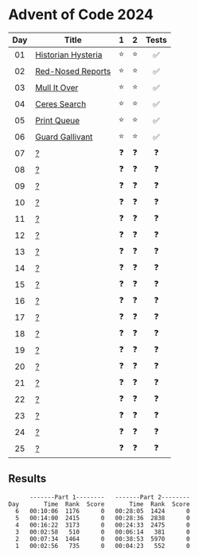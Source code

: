 # Advent of Code 2024

| Day | Title                                                     |     1      |     2      |       Tests        |
| :-: | --------------------------------------------------------- | :--------: | :--------: | :----------------: |
| 01  | [Historian Hysteria](https://adventofcode.com/2024/day/1) |   :star:   |   :star:   | :white_check_mark: |
| 02  | [Red-Nosed Reports](https://adventofcode.com/2024/day/2)  |   :star:   |   :star:   | :white_check_mark: |
| 03  | [Mull It Over](https://adventofcode.com/2024/day/3)       |   :star:   |   :star:   | :white_check_mark: |
| 04  | [Ceres Search](https://adventofcode.com/2024/day/4)       |   :star:   |   :star:   | :white_check_mark: |
| 05  | [Print Queue](https://adventofcode.com/2024/day/5)        |   :star:   |   :star:   | :white_check_mark: |
| 06  | [Guard Gallivant](https://adventofcode.com/2024/day/6)    |   :star:   |   :star:   | :white_check_mark: |
| 07  | [?](https://adventofcode.com/2024/day/7)                  | :question: | :question: |     :question:     |
| 08  | [?](https://adventofcode.com/2024/day/8)                  | :question: | :question: |     :question:     |
| 09  | [?](https://adventofcode.com/2024/day/9)                  | :question: | :question: |     :question:     |
| 10  | [?](https://adventofcode.com/2024/day/10)                 | :question: | :question: |     :question:     |
| 11  | [?](https://adventofcode.com/2024/day/11)                 | :question: | :question: |     :question:     |
| 12  | [?](https://adventofcode.com/2024/day/12)                 | :question: | :question: |     :question:     |
| 13  | [?](https://adventofcode.com/2024/day/13)                 | :question: | :question: |     :question:     |
| 14  | [?](https://adventofcode.com/2024/day/14)                 | :question: | :question: |     :question:     |
| 15  | [?](https://adventofcode.com/2024/day/15)                 | :question: | :question: |     :question:     |
| 16  | [?](https://adventofcode.com/2024/day/16)                 | :question: | :question: |     :question:     |
| 17  | [?](https://adventofcode.com/2024/day/17)                 | :question: | :question: |     :question:     |
| 18  | [?](https://adventofcode.com/2024/day/18)                 | :question: | :question: |     :question:     |
| 19  | [?](https://adventofcode.com/2024/day/19)                 | :question: | :question: |     :question:     |
| 20  | [?](https://adventofcode.com/2024/day/20)                 | :question: | :question: |     :question:     |
| 21  | [?](https://adventofcode.com/2024/day/21)                 | :question: | :question: |     :question:     |
| 22  | [?](https://adventofcode.com/2024/day/22)                 | :question: | :question: |     :question:     |
| 23  | [?](https://adventofcode.com/2024/day/23)                 | :question: | :question: |     :question:     |
| 24  | [?](https://adventofcode.com/2024/day/24)                 | :question: | :question: |     :question:     |
| 25  | [?](https://adventofcode.com/2024/day/25)                 | :question: | :question: |     :question:     |

## Results

```text
      -------Part 1--------   -------Part 2--------
Day       Time  Rank  Score       Time  Rank  Score
  6   00:10:06  1176      0   00:28:05  1424      0
  5   00:14:00  2415      0   00:28:36  2838      0
  4   00:16:22  3173      0   00:24:33  2475      0
  3   00:02:58   510      0   00:06:14   381      0
  2   00:07:34  1464      0   00:38:53  5970      0
  1   00:02:56   735      0   00:04:23   552      0
```

